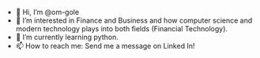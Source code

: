 - 👋 Hi, I’m @om-gole
- 👀 I’m interested in Finance and Business and how computer science and modern technology plays into both fields (Financial Technology).
- 🌱 I’m currently learning python.
- 📫 How to reach me: Send me a message on Linked In!

<!---
om-gole/om-gole is a ✨ special ✨ repository because its `README.md` (this file) appears on your GitHub profile.
You can click the Preview link to take a look at your changes.
--->
